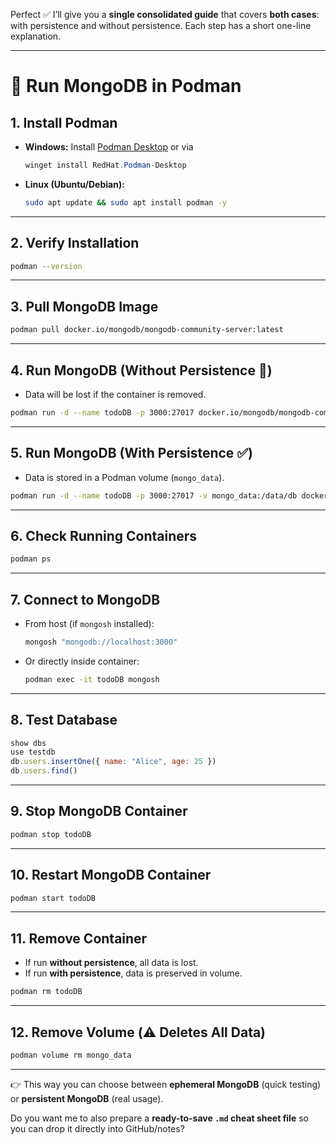 Perfect ✅ I’ll give you a **single consolidated guide** that covers **both cases**: with persistence and without persistence. Each step has a short one-line explanation.

---

# 🐳 Run MongoDB in Podman

## 1. Install Podman

* **Windows:** Install [Podman Desktop](https://podman-desktop.io/) or via

  ```powershell
  winget install RedHat.Podman-Desktop
  ```
* **Linux (Ubuntu/Debian):**

  ```bash
  sudo apt update && sudo apt install podman -y
  ```

---

## 2. Verify Installation

```bash
podman --version
```

---

## 3. Pull MongoDB Image

```bash
podman pull docker.io/mongodb/mongodb-community-server:latest
```

---

## 4. Run MongoDB (Without Persistence 🚫)

* Data will be lost if the container is removed.

```bash
podman run -d --name todoDB -p 3000:27017 docker.io/mongodb/mongodb-community-server:latest
```

---

## 5. Run MongoDB (With Persistence ✅)

* Data is stored in a Podman volume (`mongo_data`).

```bash
podman run -d --name todoDB -p 3000:27017 -v mongo_data:/data/db docker.io/mongodb/mongodb-community-server:latest
```

---

## 6. Check Running Containers

```bash
podman ps
```

---

## 7. Connect to MongoDB

* From host (if `mongosh` installed):

  ```bash
  mongosh "mongodb://localhost:3000"
  ```
* Or directly inside container:

  ```bash
  podman exec -it todoDB mongosh
  ```

---

## 8. Test Database

```javascript
show dbs
use testdb
db.users.insertOne({ name: "Alice", age: 25 })
db.users.find()
```

---

## 9. Stop MongoDB Container

```bash
podman stop todoDB
```

---

## 10. Restart MongoDB Container

```bash
podman start todoDB
```

---

## 11. Remove Container

* If run **without persistence**, all data is lost.
* If run **with persistence**, data is preserved in volume.

```bash
podman rm todoDB
```

---

## 12. Remove Volume (⚠️ Deletes All Data)

```bash
podman volume rm mongo_data
```

---

👉 This way you can choose between **ephemeral MongoDB** (quick testing) or **persistent MongoDB** (real usage).

Do you want me to also prepare a **ready-to-save `.md` cheat sheet file** so you can drop it directly into GitHub/notes?
